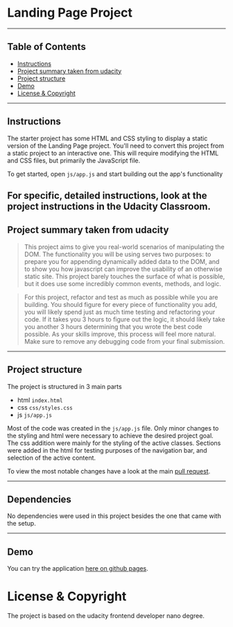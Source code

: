 # Landing Page Project
---

## Table of Contents

* [Instructions](#instructions)
* [Project summary taken from udacity](#project-summary-taken-from-udacity)
* [Project structure](#project-structure)
* [Demo](#Demo)
* [License & Copyright](#license--copyright)

---

## Instructions

The starter project has some HTML and CSS styling to display a static version of the Landing Page project. You'll need to convert this project from a static project to an
interactive one. This will require modifying the HTML and CSS files, but primarily the JavaScript file.

To get started, open `js/app.js` and start building out the app's functionality

For specific, detailed instructions, look at the project instructions in the Udacity Classroom.
---

## Project summary taken from udacity

> This project aims to give you real-world scenarios of manipulating the DOM. The functionality you will be using serves two purposes: to prepare you for appending dynamically
> added data to the DOM, and to show you how javascript can improve the usability of an otherwise static site. This project barely touches the surface of what is possible, but it
> does use some incredibly common events, methods, and logic.

> For this project, refactor and test as much as possible while you are building. You should figure for every piece of functionality you add, you will likely spend just as much
> time testing and refactoring your code. If it takes you 3 hours to figure out the logic, it should likely take you another 3 hours determining that you wrote the best code
> possible. As your skills improve, this process will feel more natural. Make sure to remove any debugging code from your final submission.

---

## Project structure

The project is structured in 3 main parts

- html  `index.html`
- css `css/styles.css`
- js `js/app.js`

Most of the code was created in the `js/app.js` file. Only minor changes to the styling and html were necessary to achieve the desired project goal.
The css addition were mainly for the styling of the active classes.
Sections were added in the html for testing purposes of the navigation bar, and selection of the active content.


To view the most notable changes have a look at the main [pull request](https://github.com/Mehtrick/udacity-frontend-L2-landing-page/pull/1).

---

## Dependencies

No dependencies were used in this project besides the one that came with the setup.

---

## Demo

You can try the application [here on github pages](https://mehtrick.github.io/udacity-frontend-L2-landing-page/).

# License & Copyright

The project is based on the udacity frontend developer nano degree. 